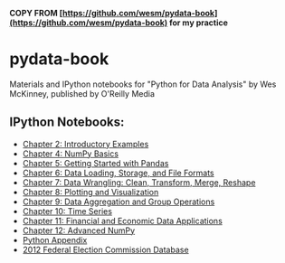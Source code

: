 **COPY FROM [https://github.com/wesm/pydata-book](https://github.com/wesm/pydata-book) for my practice**

# pydata-book
Materials and IPython notebooks for "Python for Data Analysis" by Wes McKinney, published by O'Reilly Media

## IPython Notebooks:

* [Chapter 2: Introductory Examples](http://nbviewer.ipython.org/github/pydata/pydata-book/blob/master/ch02.ipynb)
* [Chapter 4: NumPy Basics](http://nbviewer.ipython.org/github/pydata/pydata-book/blob/master/ch04.ipynb)
* [Chapter 5: Getting Started with Pandas](http://nbviewer.ipython.org/github/pydata/pydata-book/blob/master/ch05.ipynb)
* [Chapter 6: Data Loading, Storage, and File Formats](http://nbviewer.ipython.org/github/pydata/pydata-book/blob/master/ch06.ipynb)
* [Chapter 7: Data Wrangling: Clean, Transform, Merge, Reshape](http://nbviewer.ipython.org/github/pydata/pydata-book/blob/master/ch07.ipynb)
* [Chapter 8: Plotting and Visualization](http://nbviewer.ipython.org/github/pydata/pydata-book/blob/master/ch08.ipynb)
* [Chapter 9: Data Aggregation and Group Operations](http://nbviewer.ipython.org/github/pydata/pydata-book/blob/master/ch09.ipynb)
* [Chapter 10: Time Series](http://nbviewer.ipython.org/github/pydata/pydata-book/blob/master/ch10.ipynb)
* [Chapter 11: Financial and Economic Data Applications](http://nbviewer.ipython.org/github/pydata/pydata-book/blob/master/ch11.ipynb)
* [Chapter 12: Advanced NumPy](http://nbviewer.ipython.org/github/pydata/pydata-book/blob/master/ch12.ipynb)
* [Python Appendix](http://nbviewer.ipython.org/github/pydata/pydata-book/blob/master/appendix_python.ipynb)
* [2012 Federal Election Commission Database](http://nbviewer.ipython.org/github/pydata/pydata-book/blob/master/fec_study.ipynb)